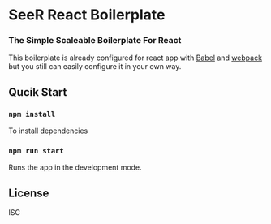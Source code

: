 # SeeR React Boilerplate
### The Simple Scaleable Boilerplate For React

This boilerplate is already configured for react app with [Babel](https://github.com/babel/babel) and [webpack](https://github.com/webpack/webpack) but you still can easily configure it in your own way.

## Qucik Start

### `npm install`

To install dependencies<br />

### `npm run start`

Runs the app in the development mode.<br />

## License

ISC

